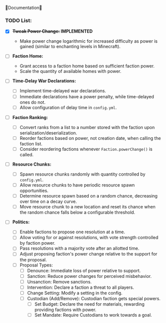 🌟Documentation🌟

### TODO List:

- [x] **~~Tweak Power Change:~~ IMPLEMENTED**
    - Make power change logarithmic for increased difficulty as power is gained (similar to enchanting levels in Minecraft).

- [ ] **Faction Home:**
    - Grant access to a faction home based on sufficient faction power.
    - Scale the quantity of available homes with power.

- [ ] **Time-Delay War Declarations:**
    - [ ] Implement time-delayed war declarations.
    - [ ] Immediate declarations have a power penalty, while time-delayed ones do not.
    - [ ] Allow configuration of delay time in `config.yml`.

- [ ] **Faction Ranking:**
    - [ ] Convert ranks from a list to a number stored with the faction upon serialization/deserialization.
    - [ ] Reorder factions based on power, not creation date, when calling the faction list.
    - [ ] Consider reordering factions whenever `Faction.powerChange()` is called.

- [ ] **Resource Chunks:**
    - [ ] Spawn resource chunks randomly with quantity controlled by `config.yml`.
    - [ ] Allow resource chunks to have periodic resource spawn opportunities.
    - [ ] Determine resource spawn based on a random chance, decreasing over time on a decay curve.
    - [ ] Move resource chunk to a new location and reset its chance when the random chance falls below a configurable threshold.

- [ ] **Politics:**
    - [ ] Enable factions to propose one resolution at a time.
    - [ ] Allow voting for or against resolutions, with vote strength controlled by faction power.
    - [ ] Pass resolutions with a majority vote after an allotted time.
    - [ ] Adjust proposing faction's power change relative to the support for the proposal.
    - [ ] Proposal Types:
        - [ ] Denounce: Immediate loss of power relative to support.
        - [ ] Sanction: Reduce power changes for perceived misbehavior.
        - [ ] Unsanction: Remove sanctions.
        - [ ] Intervention: Declare a faction a threat to all players.
        - [ ] Change Setting: Modify a setting in the config.
        - [ ] Custodian (Add/Remove): Custodian faction gets special powers.
            - [ ] Set Budget: Declare the need for materials, rewarding providing factions with power.
            - [ ] Set Mandate: Require Custodians to work towards a goal.

